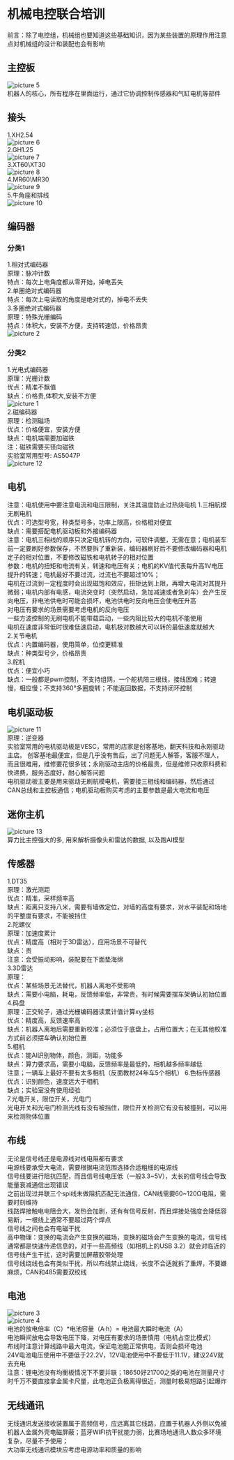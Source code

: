 # 机械电控联合培训
前言：除了电控组，机械组也要知道这些基础知识，因为某些装置的原理作用注意点对机械组的设计和装配也会有影响  
## 主控板
![picture 5](images/59b492b07c5308e745fad109c1de3a12af21a751a155bdeb5f5506cc7bd198a2.png)  
机器人的核心，所有程序在里面运行，通过它协调控制传感器和气缸电机等部件
## 接头
1.XH2.54   
![picture 6](images/570c2b27fd9bd74d4cbff8c8866a8cff7c8e5b444eb551b198501a7c092a2957.png)  
2.GH1.25  
![picture 7](images/409bc6d1d79315baba5ed799841ebd4d835ebe8f2ddf084a14809167d53ba410.png)  
3.XT60\XT30  
![picture 8](images/20950428ffb59b1bf2cc18b19757ab29613f712b8d569a72f00dc7cccbc41608.png)  
4.MR60\MR30  
![picture 9](images/c6d45abf0a1f3a81c214c902708e9ae799fd34ffe0dcc96caf6fcf1eebea1cd0.png)  
5.牛角座和排线  
![picture 10](images/3503cc5930bf603a881764b15e4eff8ca17e0e1e2962a6181242d2696e4eb29e.png)  
## 编码器
### 分类1
1.相对式编码器  
原理：脉冲计数  
特点：每次上电角度都从零开始，掉电丢失  
2.单圈绝对式编码器  
特点：每次上电读取的角度是绝对式的，掉电不丢失  
3.多圈绝对式编码器  
原理：特殊光栅编码  
特点：体积大，安装不方便，支持转速低，价格昂贵  
![picture 2](images/8851a312de53fe3a1f3243713296f00869eeba36a1400e0bd54a4656482ac272.png)  
### 分类2
1.光电式编码器  
原理：光栅计数  
优点：精准不飘值  
缺点：价格贵,体积大,安装不方便  
![picture 1](images/e0b66a904b977ea12cecc12f58579e93e268964eecc426b8576f7d79d8aa1657.png)  
2.磁编码器   
原理：检测磁场   
优点：价格便宜，安装方便  
缺点：电机端需要加磁铁  
注：磁铁需要买径向磁铁  
实验室常用型号: AS5047P  
![picture 12](images/6a67365cf85865cb1f7c763110febbbe4c0cb1aa5f1c424699edd3537adfee23.png)  
## 电机  
注意：电机使用中要注意电流和电压限制，关注其温度防止过热烧电机
1.三相航模无刷电机  
优点：可选型号宽，种类型号多，功率上限高，价格相对便宜  
缺点：需要搭配电机驱动板和外接编码器  
注意：电机三相线的顺序只决定电机转的方向，可软件调整，无需在意；电机装车前一定要刷好参数保存，不然要拆了重新装，编码器刷好后不要修改编码器和电机定子的相对位置，不要修改磁铁和电机转子的相对位置  
参数：电机的扭矩和电流有关，转速和电压有关；电机的KV值代表每升高1V电压提升的转速；电机最好不要过流，过流也不要超过10%；  
电机在过流到一定程度时会出现磁饱和效应，扭矩达到上限，再增大电流对其提升微弱；电机内部有电感，电流突变时（突然启动，急加减速或者急刹车）会产生反向电压，非电池供电时可能会损坏，电池供电时反向电压会使电压升高  
对电压有要求的场景需要考虑电机的反向电压  
一些方波控制的无刷电机不能带载启动，一些内阻比较大的电机不能使用  
电机在速度非常低时很难低速启动，电机极对数越大可以转的最低速度就越大  
2.关节电机  
优点：内置编码器，使用简单，位控更精准  
缺点：种类型号少，价格昂贵  
3.舵机  
优点：便宜小巧  
缺点：一般都是pwm控制，不支持组网，一个舵机陪三根线，接线困难；转速慢，相应慢；不支持360°多圈旋转；不能返回数据，不支持闭环控制  
## 电机驱动板
![picture 11](images/84ffc91be5a1b18f0cbe3100bb75e4de95ff7fc67a654edc9095f0e21b5cd7fa.png)  
原理：逆变器  
实验室常用的电机驱动板是VESC，常用的店家是创客基地，翻天科技和永刚驱动主店。
创客基地最便宜，但是几乎没有售后，出了问题无人解答，客服不理人，而且很难用，维修要花很多钱；永刚驱动主店的价格最贵，但是维修只收原料费和快递费，服务态度好，耐心解答问题  
电机驱动板主要是用来驱动无刷航模电机，需要接三相线和编码器，然后通过CAN总线和主控板通信；电机驱动板购买考虑的主要参数是最大电流和电压
## 迷你主机
![picture 13](images/b24867697f6e0193483fe10e1bcaa1bf8720a489a2c47f8429bb8ac81e065ba0.png)  
算力比主控强大的多, 用来解析摄像头和雷达的数据, 以及跑AI模型  
## 传感器
1.DT35  
原理：激光测距  
优点：精准，采样频率高  
缺点：距离只支持八米，需要有墙做定位，对墙的高度有要求，对水平装配和场地的平整度有要求，不能被挡住  
2.陀螺仪  
原理：加速度累计  
优点：精度高（相对于3D雷达），应用场景不可替代  
缺点：贵  
注意：会受振动影响，装配要在下面垫海绵  
3.3D雷达  
原理：  
优点：某些场景无法替代，机器人离地不受影响  
缺点：需要小电脑，耗电，反馈频率低，非常贵，有时候需要摆车架确认初始位置  
4.码盘  
原理：正交轮子，通过光栅编码器读累计值计算xy坐标    
优点：精度高，反馈速率高   
缺点：机器人离地后需要重新校准；必须位于底盘上，占用位置大；在无其他校准方式前必须摆车确认初始位置    
5.相机  
优点：能AI识别物体，颜色，测距，功能多  
缺点：算力要求高，需要小电脑，反馈频率是最低的，相机越多频率越低  
注意；一辆车上最好不要有太多相机（反面教材24年车5个相机） 
6.色标传感器  
优点：识别颜色，速度远大于相机  
缺点；实验室没有使用经验  
7.光电开关，限位开关，光电门  
光电开关和光电门检测光线有没有被挡住，限位开关检测它有没有被撞到，可以用来检测物体位置  
## 布线
无论是信号线还是电源线对线电阻都有要求  
电源线要承受大电流，需要根据电流范围选择合适粗细的电源线  
信号线要进行阻抗匹配，而且信号线电压低（一般3.3~5V），太长的信号线会导致能量衰减通信出现错误  
之前出现过并联三个spi线未做阻抗匹配无法通信，CAN线需要60~120Ω电阻，需要时刻维持  
线路焊接触电电阻会大，发热会加剧，还有有信号反射，而且焊接处强度会降低容易断，一根线上通常不要超过两个焊点  
信号线之间也会有电磁干扰  
高中物理：变换的电流会产生变换的磁场，变换的磁场会产生变换的电流，信号线通常都是快速传递信息的，对于一些高频线（如相机上的USB 3.2）就会对临近的信号线产生干扰，这时需要加屏蔽胶带处理  
信号线绕线也会有类似干扰，所以布线禁止绕线，长度不合适就拆了重焊，不要嫌麻烦，CAN和485需要双绞线  
## 电池
![picture 3](images/ec78ab9159c23c39f93de3930ee42e4f717eab444047729380d3d68417c73327.png)  
![picture 4](images/8187635ff392e23d548ef9433f2cf47699e4e8e17fe10406dcd5bc4d5cbfc9ef.png)  
电池的放电倍率（C）*电池容量（A·h）= 电池最大瞬时电流（A）  
电池瞬间放电会导致电压下降，对电压有要求的场景慎用（电机占空比模式）  
布线时注意计算线路中最大电流，保证电池能正常供电，否则会损坏电池  
24V电池电压使用中不要低于22.2V，12V电池使用中不要低于11.1V，建议24V就去充电  
注意：锂电池没有均衡板情况下不要并联；18650好21700之类的电池在测量尺寸时千万不要直接拿金属卡尺量，此电池正负极离得很近，测量时极易短路引起爆炸
## 无线通讯
无线通讯发送接收装置属于高频信号，应远离其它线路，应置于机器人外侧以免被机器人金属外壳电磁屏蔽；蓝牙WIFI抗干扰能力弱，比赛场地通讯人数众多环境复杂，尽量不予使用；  
大功率无线通讯模块应考虑电源功率和质量的影响  

